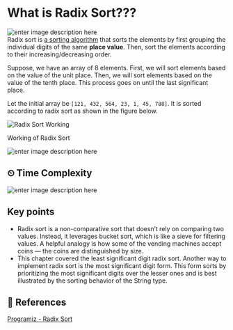 
# What is Radix Sort???
![enter image description here](https://i.redd.it/hnnial6x6x411.jpg)\
Radix sort is  [a sorting algorithm](https://www.programiz.com/dsa/sorting-algorithm)  that sorts the elements by first grouping the individual digits of the same  **place value**. Then, sort the elements according to their increasing/decreasing order.

Suppose, we have an array of 8 elements. First, we will sort elements based on the value of the unit place. Then, we will sort elements based on the value of the tenth place. This process goes on until the last significant place.

Let the initial array be  `[121, 432, 564, 23, 1, 45, 788]`. It is sorted according to radix sort as shown in the figure below.

![Radix Sort Working](https://cdn.programiz.com/cdn/farfuture/GKQPB3dxbVfvYT3qiSZtTQDI5UOENnLr-oTPlCbYKaM/mtime:1582112622/sites/tutorial2program/files/Radix-sort-0_0.png "Working of Radix Sort")

Working of Radix Sort

![enter image description here](https://imgconvert.csdnimg.cn/aHR0cHM6Ly9mdW5nbm90bC1pbWcub3NzLWNuLWhhbmd6aG91LmFsaXl1bmNzLmNvbS8lRTYlQTElQjYlRTYlOEUlOTIlRTUlQkElOEYvQ291bnRTb3J0LmdpZg)
## ⏲ Time Complexity
![enter image description here](https://i.imgur.com/2d0Qj7t.png)
## Key points
-  Radix sort is a non-comparative sort that doesn’t rely on comparing two values. 
Instead, it leverages bucket sort, which is like a sieve for filtering values. A helpful analogy is how some of the vending machines accept coins — the coins are distinguished by size.
-  This chapter covered the least significant digit radix sort. Another way to implement radix sort is the most significant digit form. This form sorts by prioritizing the most significant digits over the lesser ones and is best illustrated by the sorting behavior of the String type.
## 📒 References 
[Programiz - Radix Sort](https://www.programiz.com/dsa/radix-sort)
